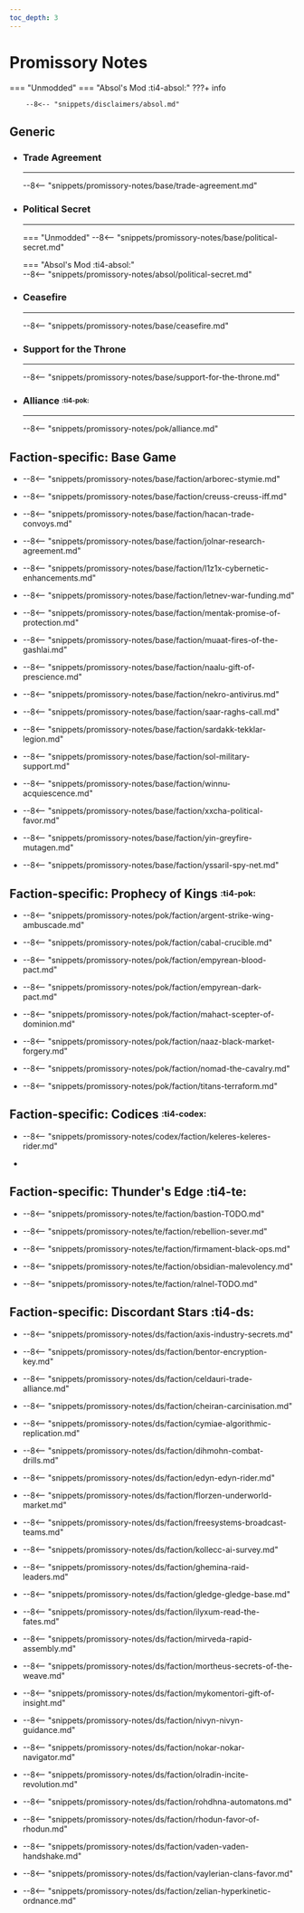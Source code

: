 ```yaml
---
toc_depth: 3
---
```


# Promissory Notes
=== "Unmodded"
=== "Absol's Mod :ti4-absol:" 
    ???+ info

        --8<-- "snippets/disclaimers/absol.md"

## Generic

<div class="grid cards" markdown>

-   ### __Trade Agreement__

    ---

    --8<-- "snippets/promissory-notes/base/trade-agreement.md"

-   ### __Political Secret__

    ---
    === "Unmodded"
        --8<-- "snippets/promissory-notes/base/political-secret.md"

    === "Absol's Mod :ti4-absol:"  
        --8<-- "snippets/promissory-notes/absol/political-secret.md"

-   ### __Ceasefire__

    ---
    --8<-- "snippets/promissory-notes/base/ceasefire.md"

-   ### __Support for the Throne__

    ---
    --8<-- "snippets/promissory-notes/base/support-for-the-throne.md"

-   ### __Alliance__ <sup><sub>:ti4-pok:</sub></sup>

    ---
    --8<-- "snippets/promissory-notes/pok/alliance.md"

</div>

## Faction-specific: Base Game

<div class="grid cards" markdown>
<div class="grid cards" markdown>

-   
    --8<-- "snippets/promissory-notes/base/faction/arborec-stymie.md"

</div>
<div class="grid cards" markdown>

-   
    --8<-- "snippets/promissory-notes/base/faction/creuss-creuss-iff.md"

</div>
<div class="grid cards" markdown>

-   
    --8<-- "snippets/promissory-notes/base/faction/hacan-trade-convoys.md"

</div>
<div class="grid cards" markdown>

-   
    --8<-- "snippets/promissory-notes/base/faction/jolnar-research-agreement.md"

</div>
<div class="grid cards" markdown>

-   
    --8<-- "snippets/promissory-notes/base/faction/l1z1x-cybernetic-enhancements.md"

</div>
<div class="grid cards" markdown>

-   
    --8<-- "snippets/promissory-notes/base/faction/letnev-war-funding.md"

</div>
<div class="grid cards" markdown>

-   
    --8<-- "snippets/promissory-notes/base/faction/mentak-promise-of-protection.md"

</div>
<div class="grid cards" markdown>

-   
    --8<-- "snippets/promissory-notes/base/faction/muaat-fires-of-the-gashlai.md"

</div>
<div class="grid cards" markdown>

-   
    --8<-- "snippets/promissory-notes/base/faction/naalu-gift-of-prescience.md"

</div>
<div class="grid cards" markdown>

-   
    --8<-- "snippets/promissory-notes/base/faction/nekro-antivirus.md"

</div>
<div class="grid cards" markdown>

-   
    --8<-- "snippets/promissory-notes/base/faction/saar-raghs-call.md"

</div>
<div class="grid cards" markdown>

-   
    --8<-- "snippets/promissory-notes/base/faction/sardakk-tekklar-legion.md"

</div>
<div class="grid cards" markdown>

-   
    --8<-- "snippets/promissory-notes/base/faction/sol-military-support.md"

</div>
<div class="grid cards" markdown>

-   
    --8<-- "snippets/promissory-notes/base/faction/winnu-acquiescence.md"

</div>
<div class="grid cards" markdown>

-   
    --8<-- "snippets/promissory-notes/base/faction/xxcha-political-favor.md"

</div>
<div class="grid cards" markdown>

-   
    --8<-- "snippets/promissory-notes/base/faction/yin-greyfire-mutagen.md"

</div>
<div class="grid cards" markdown>

-   
    --8<-- "snippets/promissory-notes/base/faction/yssaril-spy-net.md"

</div>
</div>

## Faction-specific: Prophecy of Kings <sup><sub>:ti4-pok:</sub></sup>

<div class="grid cards" markdown>
<div class="grid cards" markdown>

-   
    --8<-- "snippets/promissory-notes/pok/faction/argent-strike-wing-ambuscade.md"

</div>
<div class="grid cards" markdown>

-   
    --8<-- "snippets/promissory-notes/pok/faction/cabal-crucible.md"

</div>
<div class="grid cards" markdown>

-   
    --8<-- "snippets/promissory-notes/pok/faction/empyrean-blood-pact.md"

</div>
<div class="grid cards" markdown>

-   
    --8<-- "snippets/promissory-notes/pok/faction/empyrean-dark-pact.md"

</div>
<div class="grid cards" markdown>

-   
    --8<-- "snippets/promissory-notes/pok/faction/mahact-scepter-of-dominion.md"

</div>
<div class="grid cards" markdown>

-   
    --8<-- "snippets/promissory-notes/pok/faction/naaz-black-market-forgery.md"

</div>
<div class="grid cards" markdown>

-   
    --8<-- "snippets/promissory-notes/pok/faction/nomad-the-cavalry.md"

</div>
<div class="grid cards" markdown>

-   
    --8<-- "snippets/promissory-notes/pok/faction/titans-terraform.md"

</div>
</div>

## Faction-specific: Codices <sup><sub>:ti4-codex:</sub></sup>

<div class="grid cards" markdown>
<div class="grid cards" markdown>

-   
    --8<-- "snippets/promissory-notes/codex/faction/keleres-keleres-rider.md"

</div>
<div class="grid cards" markdown>

-   

</div>
</div>

## Faction-specific: Thunder's Edge :ti4-te:

<div class="grid cards" markdown>
<div class="grid cards" markdown>

-   
    --8<-- "snippets/promissory-notes/te/faction/bastion-TODO.md"

</div>
<div class="grid cards" markdown>

-   
    --8<-- "snippets/promissory-notes/te/faction/rebellion-sever.md"

</div>
<div class="grid cards" markdown>

-   
    --8<-- "snippets/promissory-notes/te/faction/firmament-black-ops.md"

</div>
<div class="grid cards" markdown>

-   
    --8<-- "snippets/promissory-notes/te/faction/obsidian-malevolency.md"

</div>
<div class="grid cards" markdown>

-   
    --8<-- "snippets/promissory-notes/te/faction/ralnel-TODO.md"

</div>
</div>

## Faction-specific: Discordant Stars :ti4-ds:

<div class="grid cards" markdown>
<div class="grid cards" markdown>

-   
    --8<-- "snippets/promissory-notes/ds/faction/axis-industry-secrets.md"

</div>
<div class="grid cards" markdown>

-   
    --8<-- "snippets/promissory-notes/ds/faction/bentor-encryption-key.md"

</div>
<div class="grid cards" markdown>

-   
    --8<-- "snippets/promissory-notes/ds/faction/celdauri-trade-alliance.md"

</div>
<div class="grid cards" markdown>

-   
    --8<-- "snippets/promissory-notes/ds/faction/cheiran-carcinisation.md"

</div>
<div class="grid cards" markdown>

-   
    --8<-- "snippets/promissory-notes/ds/faction/cymiae-algorithmic-replication.md"

</div>
<div class="grid cards" markdown>

-   
    --8<-- "snippets/promissory-notes/ds/faction/dihmohn-combat-drills.md"

</div>
<div class="grid cards" markdown>

-   
    --8<-- "snippets/promissory-notes/ds/faction/edyn-edyn-rider.md"

</div>
<div class="grid cards" markdown>

-   
    --8<-- "snippets/promissory-notes/ds/faction/florzen-underworld-market.md"

</div>
<div class="grid cards" markdown>

-   
    --8<-- "snippets/promissory-notes/ds/faction/freesystems-broadcast-teams.md"

</div>
<div class="grid cards" markdown>

-   
    --8<-- "snippets/promissory-notes/ds/faction/kollecc-ai-survey.md"

</div>
<div class="grid cards" markdown>

-   
    --8<-- "snippets/promissory-notes/ds/faction/ghemina-raid-leaders.md"

</div>
<div class="grid cards" markdown>

-   
    --8<-- "snippets/promissory-notes/ds/faction/gledge-gledge-base.md"

</div>
<div class="grid cards" markdown>

-   
    --8<-- "snippets/promissory-notes/ds/faction/ilyxum-read-the-fates.md"

</div>
<div class="grid cards" markdown>

-   
    --8<-- "snippets/promissory-notes/ds/faction/mirveda-rapid-assembly.md"

</div>
<div class="grid cards" markdown>

-   
    --8<-- "snippets/promissory-notes/ds/faction/mortheus-secrets-of-the-weave.md"

</div>
<div class="grid cards" markdown>

-   
    --8<-- "snippets/promissory-notes/ds/faction/mykomentori-gift-of-insight.md"

</div>
<div class="grid cards" markdown>

-   
    --8<-- "snippets/promissory-notes/ds/faction/nivyn-nivyn-guidance.md"

</div>
<div class="grid cards" markdown>

-   
    --8<-- "snippets/promissory-notes/ds/faction/nokar-nokar-navigator.md"

</div>
<div class="grid cards" markdown>

-   
    --8<-- "snippets/promissory-notes/ds/faction/olradin-incite-revolution.md"

</div>
<div class="grid cards" markdown>

-   
    --8<-- "snippets/promissory-notes/ds/faction/rohdhna-automatons.md"

</div>
<div class="grid cards" markdown>

-   
    --8<-- "snippets/promissory-notes/ds/faction/rhodun-favor-of-rhodun.md"

</div>
<div class="grid cards" markdown>

-   
    --8<-- "snippets/promissory-notes/ds/faction/vaden-vaden-handshake.md"

</div>
<div class="grid cards" markdown>

-   
    --8<-- "snippets/promissory-notes/ds/faction/vaylerian-clans-favor.md"

</div>
<div class="grid cards" markdown>

-   
    --8<-- "snippets/promissory-notes/ds/faction/zelian-hyperkinetic-ordnance.md"

</div>
</div>